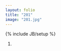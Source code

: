 ```yaml
---
layout: folio
title: "201"
image: "201.jpg"
---
```

{% include JB/setup %}

<div class="copy">
	<p></p>
</div>

<div class="choice">
	<ol>
		<li><a href=".html"></a></li>
	</ol>
</div>